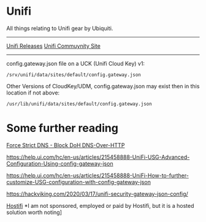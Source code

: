 # Unifi

All things relating to Unifi gear by Ubiquiti.

----

[Unifi Releases](https://community.ui.com/releases)
[Unifi Commuynity Site](https://community.ui.com/)

----

config.gateway.json file on a UCK (Unifi Cloud Key) v1:

```/srv/unifi/data/sites/default/config.gateway.json```

Other Versions of CloudKey/UDM, config.gateway.json may exist then in this location if not above:

```/usr/lib/unifi/data/sites/default/config.gateway.json```
	
	

# Some further reading 

[Force Strict DNS - Block DoH DNS-Over-HTTP](https://github.com/lwsnz/force-strict-dns)

https://help.ui.com/hc/en-us/articles/215458888-UniFi-USG-Advanced-Configuration-Using-config-gateway-json

https://help.ui.com/hc/en-us/articles/215458888-UniFi-How-to-further-customize-USG-configuration-with-config-gateway-json

https://hackviking.com/2020/03/17/unifi-security-gateway-json-config/

[Hostifi](https://www.hostifi.com/) *I am not sponsored, employed or paid by Hostifi, but it is a hosted solution worth noting]